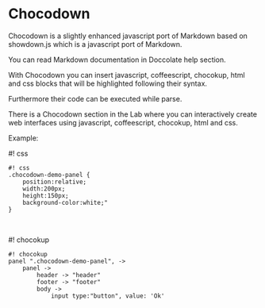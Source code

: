 # Chocodown

Chocodown is a slightly enhanced javascript port of Markdown based on showdown.js which is a javascript port of Markdown.

You can read Markdown documentation in Doccolate help section.

With Chocodown you can insert javascript, coffeescript, chocokup, html and css blocks that will be
highlighted following their syntax. 

Furthermore their code can be executed while parse.

There is a Chocodown section in the Lab where you can interactively
create web interfaces using javascript, coffeescript, chocokup, html and css.

Example:

\#! css

    #! css
    .chocodown-demo-panel {
        position:relative;
        width:200px;
        height:150px;
        background-color:white;"
    }
&nbsp;

\#! chocokup

    #! chocokup
    panel ".chocodown-demo-panel", ->
        panel ->
            header -> "header"
            footer -> "footer"
            body ->
                input type:"button", value: 'Ok'
